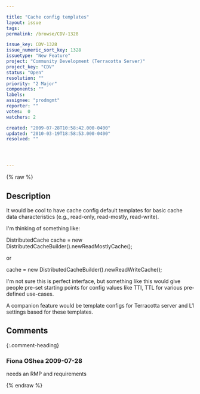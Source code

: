 ```yaml
---

title: "Cache config templates"
layout: issue
tags: 
permalink: /browse/CDV-1328

issue_key: CDV-1328
issue_numeric_sort_key: 1328
issuetype: "New Feature"
project: "Community Development (Terracotta Server)"
project_key: "CDV"
status: "Open"
resolution: ""
priority: "2 Major"
components: ""
labels: 
assignee: "prodmgmt"
reporter: ""
votes:  0
watchers: 2

created: "2009-07-28T10:58:42.000-0400"
updated: "2010-03-19T18:58:53.000-0400"
resolved: ""




---
```


{% raw %}

## Description

<div markdown="1" class="description">

It would be cool to have cache config default templates for basic cache data characteristics (e.g., read-only, read-mostly, read-write).

I'm thinking of something like:

DistributedCache cache = new DistributedCacheBuilder().newReadMostlyCache();

or 

cache = new DistributedCacheBuilder().newReadWriteCache();

I'm not sure this is perfect interface, but something like this would give people pre-set starting points for config values like TTI, TTL for various pre-defined use-cases.

A companion feature would be template configs for Terracotta server and L1 settings based for these templates.

</div>

## Comments


{:.comment-heading}
### **Fiona OShea** <span class="date">2009-07-28</span>

<div markdown="1" class="comment">

needs an RMP and requirements

</div>



{% endraw %}
